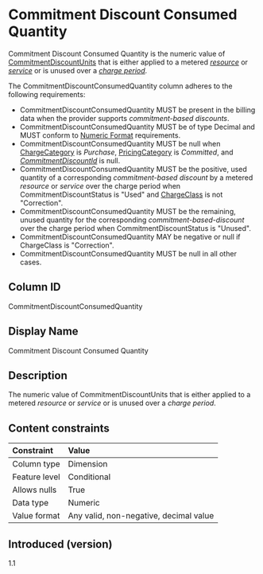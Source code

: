 # Commitment Discount Consumed Quantity

Commitment Discount Consumed Quantity is the numeric value of [CommitmentDiscountUnits](#commitmentdiscountunit) that is either applied to a metered [*resource*](#glossary:resource) or [*service*](#glossary:service) or is unused over a [*charge period*](#glossary:chargeperiod).

The CommitmentDiscountConsumedQuantity column adheres to the following requirements:

* CommitmentDiscountConsumedQuantity MUST be present in the billing data when the provider supports *commitment-based discounts*. 
* CommitmentDiscountConsumedQuantity MUST be of type Decimal and MUST conform to [Numeric Format](#numericformat) requirements.
* CommitmentDiscountConsumedQuantity MUST be null when [ChargeCategory](#chargecategory) is *Purchase*, [PricingCategory](#pricingcategory) is *Committed*, and [*CommitmentDiscountId*](#commitmentdiscountid) is null.
* CommitmentDiscountConsumedQuantity MUST be the positive, used quantity of a corresponding *commitment-based discount* by a metered *resource* or *service* over the charge period when CommitmentDiscountStatus is "Used" and [ChargeClass](#chargeclass) is not "Correction".
* CommitmentDiscountConsumedQuantity MUST be the remaining, unused quantity for the corresponding *commitment-based-discount* over the charge period when CommitmentDiscountStatus is "Unused".
* CommitmentDiscountConsumedQuantity MAY be negative or null if ChargeClass is "Correction".
* CommitmentDiscountConsumedQuantity MUST be null in all other cases.

## Column ID

CommitmentDiscountConsumedQuantity

## Display Name

Commitment Discount Consumed Quantity

## Description

The numeric value of CommitmentDiscountUnits that is either applied to a metered *resource* or *service* or is unused over a *charge period*.

## Content constraints

| Constraint      | Value            |
|:----------------|:-----------------|
| Column type     | Dimension        |
| Feature level   | Conditional      |
| Allows nulls    | True             |
| Data type       | Numeric          |
| Value format    | Any valid, non-negative, decimal value |

## Introduced (version)

1.1
